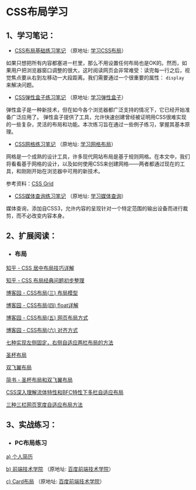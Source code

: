 # CSS布局学习

## 1、学习笔记：

- [CSS布局基础练习笔记](notes/Exp-1/) （原地址: <a href="http://zh.learnlayout.com/no-layout.html">学习CSS布局</a>）

如果只想把所有内容都塞进一栏里，那么不用设置任何布局也是OK的。然而，如果用户把浏览器窗口调整的很大，这时阅读网页会非常难受：读完每一行之后，视觉焦点要从右到左移动一大段距离。我们需要通过一个很重要的属性： `display` 来解决问题。

- [CSS弹性盒子练习笔记](notes/Exp-2/) （原地址: <a href="https://developer.mozilla.org/zh-CN/docs/Learn/CSS/CSS_layout">学习弹性盒子</a>）

弹性盒子是一种新技术，但在如今各个浏览器都广泛支持的情况下，它已经开始准备广泛应用了。 弹性盒子提供了工具，允许快速创建曾经被证明用CSS很难实现的一些复杂，灵活的布局和功能。本次练习旨在通过一些例子练习，掌握其基本原理。


- [CSS网格练习笔记](notes/Exp-3/) （原地址: <a href="https://developer.mozilla.org/zh-CN/docs/Learn/CSS/CSS_layout/Grids">学习网格布局</a>） 

网格是一个成熟的设计工具，许多现代网站布局是基于规则网格。在本文中，我们将看看基于网格的设计，以及如何使用CSS来创建网格——两者都通过现在的工具，和刚刚开始在浏览器中可用的新技术。

参考资料：[CSS Grid](https://www.w3cplus.com/css/learncssgrid.html)


- [CSS媒体查询练习笔记](notes/Exp-4/) （原地址: <a href="https://developer.mozilla.org/zh-CN/docs/Web/Guide/CSS/Media_queries">学习媒体查询</a>） 

媒体查询，添加自CSS3，允许内容的呈现针对一个特定范围的输出设备而进行裁剪，而不必改变内容本身。


## 2、扩展阅读：

- ### 布局

[知乎 - CSS 居中布局技巧详解](https://zhuanlan.zhihu.com/p/25068655)

[知乎 - CSS 布局经典问题初步整理](https://zhuanlan.zhihu.com/p/27035475)

[博客园 - CSS布局(三) 布局模型](http://www.cnblogs.com/chaixiaozhi/p/8481253.html)

[博客园 - CSS布局(四) float详解](http://www.cnblogs.com/chaixiaozhi/p/8481778.html)

[博客园 - CSS布局(五) 网页布局方式](http://www.cnblogs.com/chaixiaozhi/p/8486647.html)

[博客园 - CSS布局(六) 对齐方式](http://www.cnblogs.com/chaixiaozhi/p/8490725.html)

[七种实现左侧固定，右侧自适应两栏布局的方法](https://segmentfault.com/a/1190000010698609)

[圣杯布局](http://alistapart.com/article/holygrail)

[双飞翼布局](http://www.imooc.com/wenda/detail/254035)

[简书 - 圣杯布局和双飞翼布局](https://www.jianshu.com/p/f9bcddb0e8b4)

[CSS深入理解流体特性和BFC特性下多栏自适应布局](http://www.zhangxinxu.com/wordpress/2015/02/css-deep-understand-flow-bfc-column-two-auto-layout/)

[三种三栏网页宽度自适应布局方法](http://www.zhangxinxu.com/wordpress/2009/11/%E6%88%91%E7%86%9F%E7%9F%A5%E7%9A%84%E4%B8%89%E7%A7%8D%E4%B8%89%E6%A0%8F%E7%BD%91%E9%A1%B5%E5%AE%BD%E5%BA%A6%E8%87%AA%E9%80%82%E5%BA%94%E5%B8%83%E5%B1%80%E6%96%B9%E6%B3%95/)



## 3、实战练习：

- ### PC布局练习

[a) 个人简历](experiences/Resume) 

[b) 前端技术学院](experiences/Webcolloge) （原地址: <a href="http://ife.baidu.com/course/detail/id/43">百度前端技术学院</a>）

[c) Card布局](experiences/Cardui) （原地址: <a href="http://https://www.w3cplus.com/css3/solving-problems-with-css-grid-and-flexbox-the-card-ui.html">百度前端技术学院</a>）



